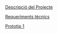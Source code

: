 [Descripció del Projecte](descripcion.md)

[Requeriments tècnics](Requeriments.md)

[Prototip 1](<Prototip 1/Diagrama1.py>)
